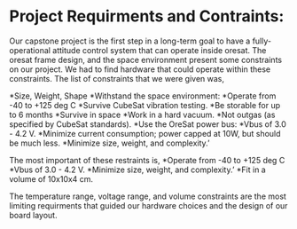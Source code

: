 # Project Requirments and Contraints:
Our capstone project is the first step in a long-term goal to have a fully-operational attitude control system that can operate inside oresat. The oresat frame design, and the space environment present some constraints on our project. We had to find hardware that could operate within these constraints. The list of constraints that we were given was,

*Size, Weight, Shape
	*Withstand the space environment:
	*Operate from -40 to +125 deg C
	*Survive CubeSat vibration testing.
	*Be storable for up to 6 months
	*Survive in space
	*Work in a hard vacuum.
	*Not outgas (as specified by CubeSat standards).
*Use the OreSat power bus:
	*Vbus of 3.0 - 4.2 V.
	*Minimize current consumption; power capped at 10W, but should be much less.
*Minimize size, weight, and complexity.’

The most important of these restraints is,
*Operate from -40 to +125 deg C
*Vbus of 3.0 - 4.2 V.
*Minimize size, weight, and complexity.’
	*Fit in a volume of 10x10x4 cm.

The temperature range, voltage range, and volume constraints are the most limiting requirments that guided our hardware choices and the design of our board layout.



